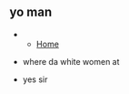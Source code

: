 ## yo man
* * [Home](https://sccapstone.github.io/MVB/about.html)
* where da white women at



* yes sir
